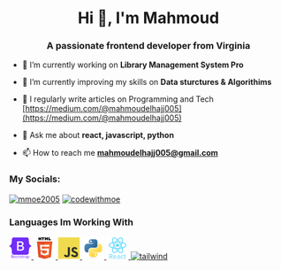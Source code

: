 <h1 align="center">Hi 👋, I'm Mahmoud</h1>
<h3 align="center">A passionate frontend developer from Virginia</h3>

- 🔭 I’m currently working on **Library Management System Pro**

- 🧠 I’m currently improving my skills on **Data sturctures & Algorithims**

- 📝 I regularly write articles on Programming and Tech [https://medium.com/@mahmoudelhajj005](https://medium.com/@mahmoudelhajj005)

- 💬 Ask me about **react, javascript, python**

- 📫 How to reach me **mahmoudelhajj005@gmail.com**

<h3 align="left">My Socials:</h3>
<p align="left">
<a href="https://instagram.com/mmoe2005" target="blank"><img align="center" src="https://raw.githubusercontent.com/rahuldkjain/github-profile-readme-generator/master/src/images/icons/Social/instagram.svg" alt="mmoe2005" height="30" width="40" /></a>  <a href="https://www.tiktok.com/@codewithmoe" target="blank">
  <img align="center" src="https://cdn.jsdelivr.net/gh/simple-icons/simple-icons/icons/tiktok.svg" alt="codewithmoe" height="30" width="40" />
</a>

</p>

<h3 align="left">Languages Im Working With </h3>
<p align="left"> <a href="https://getbootstrap.com" target="_blank" rel="noreferrer"> <img src="https://raw.githubusercontent.com/devicons/devicon/master/icons/bootstrap/bootstrap-plain-wordmark.svg" alt="bootstrap" width="40" height="40"/> </a> <a href="https://www.w3.org/html/" target="_blank" rel="noreferrer"> <img src="https://raw.githubusercontent.com/devicons/devicon/master/icons/html5/html5-original-wordmark.svg" alt="html5" width="40" height="40"/> </a> <a href="https://developer.mozilla.org/en-US/docs/Web/JavaScript" target="_blank" rel="noreferrer"> <img src="https://raw.githubusercontent.com/devicons/devicon/master/icons/javascript/javascript-original.svg" alt="javascript" width="40" height="40"/> </a> <a href="https://www.python.org" target="_blank" rel="noreferrer"> <img src="https://raw.githubusercontent.com/devicons/devicon/master/icons/python/python-original.svg" alt="python" width="40" height="40"/> </a> <a href="https://reactjs.org/" target="_blank" rel="noreferrer"> <img src="https://raw.githubusercontent.com/devicons/devicon/master/icons/react/react-original-wordmark.svg" alt="react" width="40" height="40"/> </a> <a href="https://tailwindcss.com/" target="_blank" rel="noreferrer"> <img src="https://www.vectorlogo.zone/logos/tailwindcss/tailwindcss-icon.svg" alt="tailwind" width="40" height="40"/> </a> </p>
